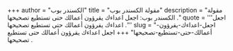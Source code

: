 +++
author = "الكسندر بوب"
title = "مقولة الكسندر بوب"
description = "مقولة الكسندر بوب: اجعل اعداءك يقرؤون أعمالك حتى تستطيع تصحيحها ."
quote = '''اجعل اعداءك يقرؤون أعمالك حتى تستطيع تصحيحها .'''
slug = "اجعل-اعداءك-يقرؤون-أعمالك-حتى-تستطيع-تصحيحها"
+++
اجعل اعداءك يقرؤون أعمالك حتى تستطيع تصحيحها .
